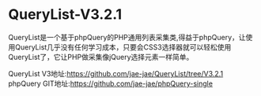 # QueryList-V3.2.1
QueryList是一个基于phpQuery的PHP通用列表采集类,得益于phpQuery，让使用QueryList几乎没有任何学习成本，只要会CSS3选择器就可以轻松使用QueryList了，它让PHP做采集像jQuery选择元素一样简单。

QueryList V3地址:https://github.com/jae-jae/QueryList/tree/V3.2.1
phpQuery GIT地址:https://github.com/jae-jae/phpQuery-single
